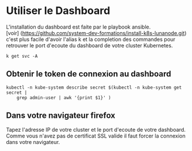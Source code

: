 # Utiliser le Dashboard
L'installation du dashboard est faite par le playbook ansible.  
[voir] (https://github.com/system-dev-formations/install-k8s-lunanode.git)  
c'est plus facile d'avoir l'alias k et la completion des commandes pour retrouver le port d'ecoute 
du dashboard de votre cluster Kubernetes. 

```k get svc -A```


## Obtenir le token de connexion au dashboard
```shell script
kubectl -n kube-system describe secret $(kubectl -n kube-system get secret |
    grep admin-user | awk '{print $1}' )
```
## Dans votre navigateur firefox 
Tapez l'adresse IP de votre cluster et le port d'ecoute de votre dashboard.   
Comme vous n'avez pas de certificat SSL valide il faut forcer la connexion dans votre navigateur.


